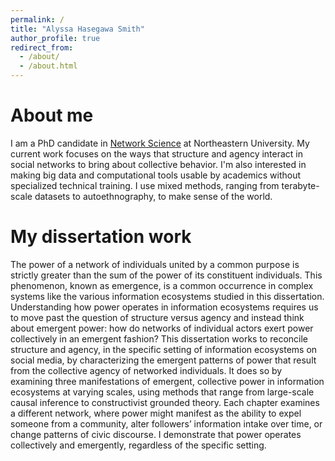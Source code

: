 ```yaml
---
permalink: /
title: "Alyssa Hasegawa Smith"
author_profile: true
redirect_from: 
  - /about/
  - /about.html
---
```


About me
=====
I am a PhD candidate in [Network Science](https://www.networkscienceinstitute.org/) at Northeastern University. My current work focuses on the ways that structure and agency interact in social networks to bring about collective behavior. I'm also interested in making big data and computational tools usable by academics without specialized technical training. I use mixed methods, ranging from terabyte-scale datasets to autoethnography, to make sense of the world. 

My dissertation work
=====
The power of a network of individuals united by a common purpose is strictly greater than the sum of the power of its constituent individuals. This phenomenon, known as emergence, is a common occurrence in complex systems like the various information ecosystems studied in this dissertation. Understanding how power operates in information ecosystems requires us to move past the question of structure versus agency and instead think about emergent power: how do networks of individual actors exert power collectively in an emergent fashion? This dissertation works to reconcile structure and agency, in the specific setting of information ecosystems on social media, by characterizing the emergent patterns of power that result from the collective agency of networked individuals. It does so by examining three manifestations of emergent, collective power in information ecosystems at varying scales, using methods that range from large-scale causal inference to constructivist grounded theory. Each chapter examines a different network, where power might manifest as the ability to expel someone from a community, alter followers’ information intake over time, or change patterns of civic discourse. I demonstrate that power operates collectively and emergently, regardless of the specific setting.  
